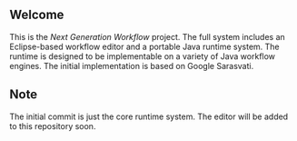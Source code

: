 Welcome
-------

This is the *Next Generation Workflow* project. The full system includes an Eclipse-based workflow editor and a portable Java runtime system. The runtime is designed to be implementable on a variety of Java workflow engines. The initial implementation is based on Google Sarasvati.

Note
----

The initial commit is just the core runtime system. The editor will be added to this repository soon.